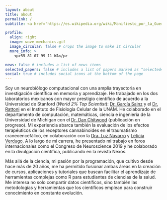 ```yaml
---
layout: about
title: about
permalink: /
subtitle: <a href="https://es.wikipedia.org/wiki/Manifiesto_por_la_Guerrilla_del_Acceso_Abierto">Open Access Manifiesto</a>.

profile:
  align: right
  image: wave-mechanics.gif
  image_circular: false # crops the image to make it circular
  more_info: >
    <p>55 81 07 99 11 WA</p>

news: false # includes a list of news items
selected_papers: false # includes a list of papers marked as "selected={true}"
social: true # includes social icons at the bottom of the page
---
```


Soy un neurobiólogo computacional con una amplia trayectoria en investigación científica en memoria y aprendizaje. He trabajado en los dos laboratorios mexicanos con mayor prestigio científico de acuerdo a la Universidad de Stanford (*World 2% Top Scientist*): [Dr. García Sainz](https://www.ifc.unam.mx/dr-jesus-agr.php) y el [Dr. Rattoni](https://ifc.unam.mx/investigador-perfil.php?id=1) en el Instituto de Fisiología Celular de la UNAM. He colaborado en el departamento de computación, matemáticas, ciencia e ingenieria de la Universidad de Michigan con el [Dr. Dan Chitwood](https://www.canr.msu.edu/people/dr_dan_chitwood#Pubs) (publicación en progreso). Mi experiencia abarca también la evaluación de los efectos terapéuticos de los receptores cannabinoides en el traumatismo craneoencefálico, en colaboración con la [Dra. Luz Navarro](https://fisiologia.facmed.unam.mx/index.php/pagina-navarro-angulo-maria-de-la-luz/) y [Leticia Verdugo](https://fisiologia.facmed.unam.mx/index.php/pagina-verdugo-diaz-sylvia-leticia/). A lo largo de mi carrera, he presentado mi trabajo en foros internacionales como el Congreso de Neuroscience 2019 y he colaborado en la divulgación científica, publicando en la revista Nexos.

Más allá de la ciencia, mi pasión por la programación, que cultivo desde hace más de 20 años, me ha permitido fusionar ambas áreas en la creación de cursos, aplicaciones y tutoriales que buscan facilitar el aprendizaje de herramientas complejas como R para estudiantes de ciencias de la salud. Me interesa no solo compartir datos científicos, sino también las metodologías y herramientas que los científicos emplean para construir conocimiento en constante evolución.
